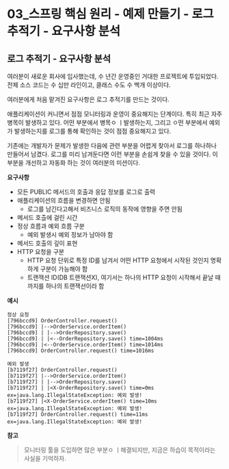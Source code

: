 # 03_스프링 핵심 원리 - 예제 만들기 - 로그 추적기 - 요구사항 분석

## 로그 추적기 - 요구사항 분석



여러분이 새로운 회사에 입사했는데, 수 년간 운영중인 거대한 프로젝트에 투입되었다. 전체 소스 코드는 수 십만 라인이고, 클래스 수도 수 백개 이상이다.

여러분에게 처음 맡겨진 요구사항은 로그 추적기를 만드는 것이다.

애플리케이션이 커니면서 점점 모니터링과 운영이 중요해지는 단계이다. 특히 최근 자주 병목이 발생하고 있다. 어떤 부분에서 병목ㅇ ㅣ발생하는지, 그리고 ㅇ떤 부분에서 예외가 발생하는지를 로그를 통해 확인하는 것이 점점 중요해지고 있다.

기존에는 개발자가 문제가 발생한 다음에 관련 부분을 어렵게 찾아서 로그를 하나하나 만들어서 남겼다. 로그를 미리 남겨둔다면 이런 부분을 손쉽게 찾을 수 있을 것이다. 이 부분을 개선하고 자동화 하는 것이 여러분의 미션이다.



**요구사항**

* 모든 PUBLIC 메서드의 호출과 응답 정보를 로그로 출력
* 애플리케이션의 흐름을 변경하면 안됨
  * 로그를 남긴다고해서  비즈니스 로직의 동작에 영향을 주면 안됨
* 메서드 호츨에 걸린 시간
* 정상 흐름과 예외 흐름 구분
  * 예외 발생시 예외 정보가 남아야 함
* 메서드 호출의 깊이 표현
* HTTP 요청을 구분
  * HTTP 요청 단위로 특정 ID를 남겨서 어떤 HTTP 요청에서 시작된 것인지 명확하게 구분이 가능해야 함
  * 트랜잭션 ID(DB 트랜잭션X), 여기서는 하나의 HTTP 요청이 시작해서 끝날 때 까지를 하나의 트랜잭선이라 함



**예시**

```
정상 요청
[796bccd9] OrderController.request()
[796bccd9] |-->OrderService.orderItem()
[796bccd9] | |-->OrderRepository.save()
[796bccd9] | |<--OrderRepository.save() time=1004ms
[796bccd9] |<--OrderService.orderItem() time=1014ms
[796bccd9] OrderController.request() time=1016ms

예외 발생
[b7119f27] OrderController.request()
[b7119f27] |-->OrderService.orderItem()
[b7119f27] | |-->OrderRepository.save()
[b7119f27] | |<X-OrderRepository.save() time=0ms 
ex=java.lang.IllegalStateException: 예외 발생!
[b7119f27] |<X-OrderService.orderItem() time=10ms 
ex=java.lang.IllegalStateException: 예외 발생!
[b7119f27] OrderController.request() time=11ms 
ex=java.lang.IllegalStateException: 예외 발생!
```



**참고**

>모니터링 툴을 도입하면 많은 부분ㅇ ㅣ해결되지만, 지금은 하습이 목적이라는 사실을 기억하자.